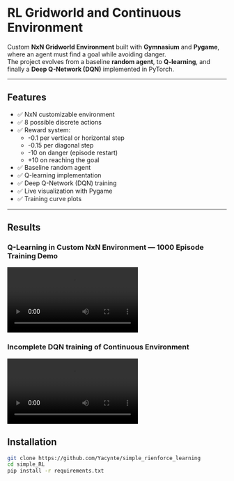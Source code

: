 # RL Gridworld and Continuous Environment

Custom **NxN Gridworld Environment** built with **Gymnasium** and **Pygame**, where an agent must find a goal while avoiding danger.  
The project evolves from a baseline **random agent**, to **Q-learning**, and finally a **Deep Q-Network (DQN)** implemented in PyTorch.

---

## Features
- ✅ NxN customizable environment
- ✅ 8 possible discrete actions
- ✅ Reward system:
  - -0.1 per vertical or horizontal step
  - -0.15 per diagonal step
  - -10 on danger (episode restart)
  - +10 on reaching the goal
- ✅ Baseline random agent
- ✅ Q-learning implementation
- ✅ Deep Q-Network (DQN) training
- ✅ Live visualization with Pygame
- ✅ Training curve plots

---

## Results

### Q-Learning in Custom NxN Environment — 1000 Episode Training Demo
![](img/q_training.mp4)

### Incomplete DQN training of Continuous Environment
![](img/dqn_incomplete_training.mp4)

## Installation
```bash
git clone https://github.com/Yacynte/simple_rienforce_learning
cd simple_RL
pip install -r requirements.txt


